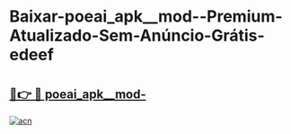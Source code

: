 # Baixar-poeai_apk__mod--Premium-Atualizado-Sem-Anúncio-Grátis-edeef

# <h2><a href="https://a6hhcx.esa.edu.pl?src=poeai_apk__mod-&ref=edeef">🔗👉 🔴 poeai_apk__mod-</a></h2>

[![acn](https://github.com/user-attachments/assets/0f9c940e-d8b0-45ae-aac7-cd30a18b3e1c)](https://a6hhcx.esa.edu.pl?src=poeai_apk__mod-&ref=edeef)

